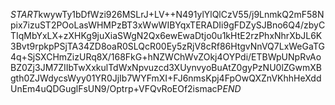 $START$kwywTy1bDfWzi926MSLrJ+LV++N491ylYlQlCzV55/j9LnmkQ2mF58Npix7izuST2POoLasWHMPzBT3xWwWIBYqxTERADIi9gFDZySJBno6Q4/zbyCTIqMbYxLX+zXHKg9juXiaSWgN2Qx6ewEwaDtjo0u1kHtE2rzPhxNhrXbJL6K3Bvt9rpkpPSjTA34ZD8oaR0SLQcR00Ey5zRjV8cRf86HtgvNnVQ7LxWeGaTG4q+SjSXCHmZizURq8X/168FkG+hNZWChWvZOkj4OYPdi/ETBWpUNpRvAoBZ0Zj3JM7ZIIbTwXxkulTdWxNpvuzcd3XUynvyoBuAtZ0gyPzNU0lZGwmXBgth0ZJWdycsWyy01YR0JjIb7WYFmXI+FJ6nmsKpj4FpOwQXZnVKhhHeXddUnEm4uQDGuglFsUN9/Optrp+VFQvRoEOf2ismacP$END$